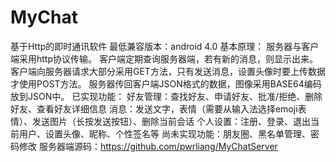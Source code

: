# MyChat
基于Http的即时通讯软件
最低兼容版本：android 4.0
基本原理：
服务器与客户端采用http协议传输。
客户端定期查询服务器端，若有新的消息，则显示出来。
客户端向服务器请求大部分采用GET方法，只有发送消息，设置头像时要上传数据才使用POST方法。
服务器传回客户端JSON格式的数据，图像采用BASE64编码放到JSON中。
已实现功能：
好友管理：查找好友、申请好友、批准/拒绝、删除好友、查看好友详细信息
消息：发送文字，表情（需要从输入法选择emoji表情）、发送图片（长按发送按钮）、删除当前会话
个人设置：注册、登录、退出当前用户、设置头像、昵称、个性签名等
尚未实现功能：朋友圈、黑名单管理、密码修改
服务器端源码：https://github.com/pwrliang/MyChatServer